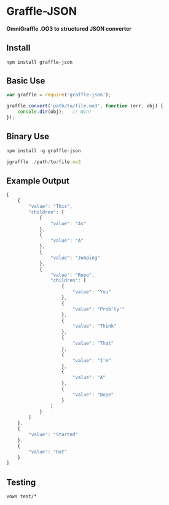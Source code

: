 # Graffle-JSON
#### OmniGraffle .OO3 to structured JSON converter

## Install
	npm install graffle-json

## Basic Use
```javascript
var graffle = require('graffle-json');

graffle.convert('path/to/file.oo3', function (err, obj) {
	console.dir(obj);	// Win!
});
````

## Binary Use
```javascript
npm install -g graffle-json
````
    
```javascript
jgraffle ./path/to/file.oo3
````

## Example Output
```javascript
[
    {
        "value": "This",
        "children": [
            {
                "value": "As"
            },
            {
                "value": "A"
            },
            {
                "value": "Jumping"
            },
            {
                "value": "Rope",
                "children": [
                    {
                        "value": "You"
                    },
                    {
                        "value": "Prob'ly'"
                    },
                    {
                        "value": "Think"
                    },
                    {
                        "value": "That"
                    },
                    {
                        "value": "I'm"
                    },
                    {
                        "value": "A"
                    },
                    {
                        "value": "Dope"
                    }
                ]
            }
        ]
    },
    {
        "value": "Started"
    },
    {
        "value": "Out"
    }
]
````

## Testing
	vows test/*